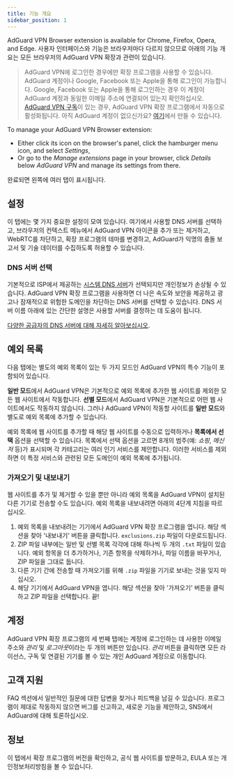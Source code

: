 ```yaml
---
title: 기능 개요
sidebar_position: 1
---
```


AdGuard VPN Browser extension is available for Chrome, Firefox, Opera, and Edge. 사용자 인터페이스와 기능은 브라우저마다 다르지 않으므로 아래의 기능 개요는 모든 브라우저의 AdGuard VPN 확장과 관련이 있습니다.

> AdGuard VPN에 로그인한 경우에만 확장 프로그램을 사용할 수 있습니다. AdGuard 계정이나 Google, Facebook 또는 Apple을 통해 로그인이 가능합니다. Google, Facebook 또는 Apple을 통해 로그인하는 경우 이 계정이 AdGuard 계정과 동일한 이메일 주소에 연결되어 있는지 확인하십시오. [AdGuard VPN 구독](/general/subscription.md)이 있는 경우, AdGuard VPN 확장 프로그램에서 자동으로 활성화됩니다. 아직 AdGuard 계정이 없으신가요? [여기](https://auth.adguard.com/registration.html)에서 만들 수 있습니다.

To manage your AdGuard VPN Browser extension:

- Either click its icon on the browser's panel, click the hamburger menu icon, and select *Settings*,
- Or go to the *Manage extensions* page in your browser, click *Details* below *AdGuard VPN* and manage its settings from there.

완료되면 왼쪽에 여러 탭이 표시됩니다.

## 설정

이 탭에는 몇 가지 중요한 설정이 모여 있습니다. 여기에서 사용할 DNS 서버를 선택하고, 브라우저의 컨텍스트 메뉴에서 AdGuard VPN 아이콘을 추가 또는 제거하고, WebRTC를 차단하고, 확장 프로그램의 테마를 변경하고, AdGuard가 익명의 충돌 보고서 및 기술 데이터를 수집하도록 허용할 수 있습니다.

### DNS 서버 선택

기본적으로 ISP에서 제공하는 [시스템 DNS 서버](https://adguard-dns.io/kb/general/dns-filtering/#what-is-dns)가 선택되지만 개인정보가 손상될 수 있습니다. AdGuard VPN 확장 프로그램을 사용하면 더 나은 속도와 보안을 제공하고 광고나 잠재적으로 위험한 도메인을 차단하는 DNS 서버를 선택할 수 있습니다. DNS 서버 이름 아래에 있는 간단한 설명은 사용할 서버를 결정하는 데 도움이 됩니다.

[다양한 공급자의 DNS 서버에 대해 자세히 알아보십시오](https://adguard-dns.io/kb/general/dns-providers/).

## 예외 목록

다음 탭에는 별도의 예외 목록이 있는 두 가지 모드인 AdGuard VPN의 특수 기능이 포함되어 있습니다.

**일반 모드**에서 AdGuard VPN은 기본적으로 예외 목록에 추가한 웹 사이트를 제외한 모든 웹 사이트에서 작동합니다. **선별 모드**에서 AdGuard VPN은 기본적으로 어떤 웹 사이트에서도 작동하지 않습니다. 그러나 AdGuard VPN이 작동할 사이트를 **일반 모드**와 별도로 예외 목록에 추가할 수 있습니다.

예외 목록에 웹 사이트를 추가할 때 해당 웹 사이트를 수동으로 입력하거나 **목록에서 선택** 옵션을 선택할 수 있습니다. 목록에서 선택 옵션을 고르면 8개의 범주(예: *쇼핑*, *메신저* 등)가 표시되며 각 카테고리는 여러 인기 서비스를 제안합니다. 이러한 서비스를 제외하면 이 특정 서비스와 관련된 모든 도메인이 예외 목록에 추가됩니다.

### 가져오기 및 내보내기

웹 사이트를 추가 및 제거할 수 있을 뿐만 아니라 예외 목록을 AdGuard VPN이 설치된 다른 기기로 전송할 수도 있습니다. 예외 목록을 내보내려면 아래의 4단계 지침을 따르십시오.

1. 예외 목록을 내보내려는 기기에서 AdGuard VPN 확장 프로그램을 엽니다. 해당 섹션을 찾아 '내보내기' 버튼을 클릭합니다. `exclusions.zip` 파일이 다운로드됩니다.
2. ZIP 파일 내부에는 일반 및 선별 목록 각각에 대해 하나씩 두 개의 `.txt` 파일이 있습니다. 예외 항목을 더 추가하거나, 기존 항목을 삭제하거나, 파일 이름을 바꾸거나, ZIP 파일을 그대로 둡니다.
3. 다른 기기 간에 전송할 때 가져오기를 위해 `.zip` 파일을 기기로 보내는 것을 잊지 마십시오.
4. 해당 기기에서 AdGuard VPN을 엽니다. 해당 섹션을 찾아 '가져오기' 버튼을 클릭하고 ZIP 파일을 선택합니다. 끝!

## 계정

AdGuard VPN 확장 프로그램의 세 번째 탭에는 계정에 로그인하는 데 사용한 이메일 주소와 *관리* 및 *로그아웃*이라는 두 개의 버튼만 있습니다. *관리* 버튼을 클릭하면 모든 라이선스, 구독 및 연결된 기기를 볼 수 있는 개인 AdGuard 계정으로 이동합니다.

## 고객 지원

FAQ 섹션에서 일반적인 질문에 대한 답변을 찾거나 피드백을 남길 수 있습니다. 프로그램이 제대로 작동하지 않으면 버그를 신고하고, 새로운 기능을 제안하고, SNS에서 AdGuard에 대해 토론하십시오.

## 정보

이 탭에서 확장 프로그램의 버전을 확인하고, 공식 웹 사이트를 방문하고, EULA 또는 개인정보처리방침을 볼 수 있습니다.
